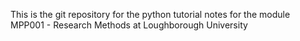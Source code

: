 This is the git repository for the python tutorial notes for the module MPP001 - Research Methods at Loughborough University
